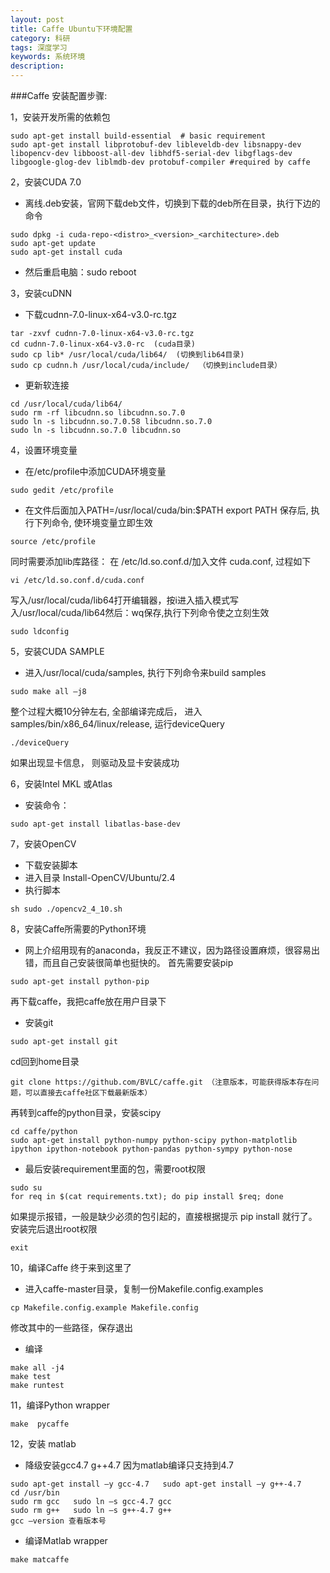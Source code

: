 ```yaml
---
layout: post
title: Caffe Ubuntu下环境配置
category: 科研
tags: 深度学习
keywords: 系统环境
description: 
---
```


###Caffe 安装配置步骤:

1，安装开发所需的依赖包

```
sudo apt-get install build-essential  # basic requirement  
sudo apt-get install libprotobuf-dev libleveldb-dev libsnappy-dev libopencv-dev libboost-all-dev libhdf5-serial-dev libgflags-dev libgoogle-glog-dev liblmdb-dev protobuf-compiler #required by caffe  
```

2，安装CUDA 7.0

- 离线.deb安装，官网下载deb文件，切换到下载的deb所在目录，执行下边的命令
```
sudo dpkg -i cuda-repo-<distro>_<version>_<architecture>.deb
sudo apt-get update 
sudo apt-get install cuda
```
- 然后重启电脑：sudo reboot

3，安装cuDNN
- 下载cudnn-7.0-linux-x64-v3.0-rc.tgz
```
tar -zxvf cudnn-7.0-linux-x64-v3.0-rc.tgz
cd cudnn-7.0-linux-x64-v3.0-rc  (cuda目录)
sudo cp lib* /usr/local/cuda/lib64/  (切换到lib64目录)
sudo cp cudnn.h /usr/local/cuda/include/  （切换到include目录）
```
- 更新软连接
```
cd /usr/local/cuda/lib64/
sudo rm -rf libcudnn.so libcudnn.so.7.0
sudo ln -s libcudnn.so.7.0.58 libcudnn.so.7.0
sudo ln -s libcudnn.so.7.0 libcudnn.so
```

4，设置环境变量
- 在/etc/profile中添加CUDA环境变量
```
sudo gedit /etc/profile
```
- 在文件后面加入PATH=/usr/local/cuda/bin:$PATH export PATH 保存后, 执行下列命令, 使环境变量立即生效
```
source /etc/profile
```
同时需要添加lib库路径： 在 /etc/ld.so.conf.d/加入文件 cuda.conf, 过程如下
```
vi /etc/ld.so.conf.d/cuda.conf
```
写入/usr/local/cuda/lib64打开编辑器，按i进入插入模式写入/usr/local/cuda/lib64然后：wq保存,执行下列命令使之立刻生效
```
sudo ldconfig
```

5，安装CUDA SAMPLE
- 进入/usr/local/cuda/samples, 执行下列命令来build samples
```
sudo make all –j8
```
整个过程大概10分钟左右, 全部编译完成后， 进入 samples/bin/x86_64/linux/release, 运行deviceQuery
```
./deviceQuery
```
如果出现显卡信息， 则驱动及显卡安装成功

6，安装Intel MKL 或Atlas
- 安装命令：
```
sudo apt-get install libatlas-base-dev
```

7，安装OpenCV
- 下载安装脚本
- 进入目录 Install-OpenCV/Ubuntu/2.4
- 执行脚本
```
sh sudo ./opencv2_4_10.sh
```

8，安装Caffe所需要的Python环境
- 网上介绍用现有的anaconda，我反正不建议，因为路径设置麻烦，很容易出错，而且自己安装很简单也挺快的。
首先需要安装pip
```
sudo apt-get install python-pip
```
再下载caffe，我把caffe放在用户目录下
- 安装git
```
sudo apt-get install git
```
cd回到home目录
```
git clone https://github.com/BVLC/caffe.git （注意版本，可能获得版本存在问题，可以直接去caffe社区下载最新版本）
```
再转到caffe的python目录，安装scipy
```
cd caffe/python
sudo apt-get install python-numpy python-scipy python-matplotlib ipython ipython-notebook python-pandas python-sympy python-nose
```
- 最后安装requirement里面的包，需要root权限
```
sudo su
for req in $(cat requirements.txt); do pip install $req; done
```
如果提示报错，一般是缺少必须的包引起的，直接根据提示 pip install <package-name>就行了。
安装完后退出root权限
```
exit 
```

10，编译Caffe
终于来到这里了
- 进入caffe-master目录，复制一份Makefile.config.examples
```
cp Makefile.config.example Makefile.config
```
修改其中的一些路径，保存退出
- 编译
```
make all -j4
make test
make runtest
```

11，编译Python wrapper
```
make  pycaffe
```

12，安装 matlab
- 降级安装gcc4.7  g++4.7 因为matlab编译只支持到4.7
```
sudo apt-get install –y gcc-4.7   sudo apt-get install –y g++-4.7
cd /usr/bin
sudo rm gcc   sudo ln –s gcc-4.7 gcc
sudo rm g++   sudo ln –s g++-4.7 g++
gcc –version 查看版本号
```
- 编译Matlab wrapper
```
make matcaffe 
```


